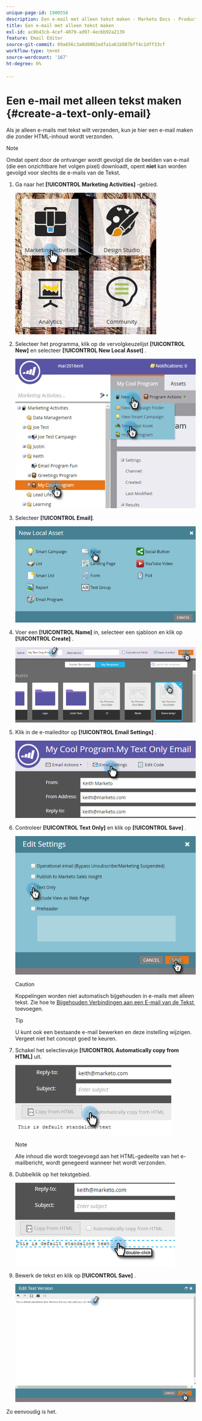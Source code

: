 ```yaml
---
unique-page-id: 1900556
description: Een e-mail met alleen tekst maken - Marketo Docs - Productdocumentatie
title: Een e-mail met alleen tekst maken
exl-id: ac0b43cb-4cef-4079-ad97-4ec6b92a2139
feature: Email Editor
source-git-commit: 09a656c3a0d0002edfa1a61b987bff4c1dff33cf
workflow-type: tm+mt
source-wordcount: '167'
ht-degree: 0%

---
```


# Een e-mail met alleen tekst maken {#create-a-text-only-email}

Als je alleen e-mails met tekst wilt verzenden, kun je hier een e-mail maken die zonder HTML-inhoud wordt verzonden.

>[!NOTE]
>
>Omdat opent door de ontvanger wordt gevolgd die de beelden van e-mail (die een onzichtbare het volgen pixel) downloadt, opent **niet** kan worden gevolgd voor slechts de e-mails van de Tekst.

1. Ga naar het **[!UICONTROL Marketing Activities]** -gebied.

   ![](assets/one-1.png)

1. Selecteer het programma, klik op de vervolgkeuzelijst **[!UICONTROL New]** en selecteer **[!UICONTROL New Local Asset]** .

   ![](assets/two-1.png)

1. Selecteer **[!UICONTROL Email]**.

   ![](assets/three-1.png)

1. Voer een **[!UICONTROL Name]** in, selecteer een sjabloon en klik op **[!UICONTROL Create]** .

   ![](assets/four-1.png)

1. Klik in de e-maileditor op **[!UICONTROL Email Settings]** .

   ![](assets/five.png)

1. Controleer **[!UICONTROL Text Only]** en klik op **[!UICONTROL Save]** .

   ![](assets/six.png)

   >[!CAUTION]
   >
   >Koppelingen worden niet automatisch bijgehouden in e-mails met alleen tekst. Zie hoe te [&#x200B; Bijgehouden Verbindingen aan een E-mail van de Tekst &#x200B;](/help/marketo/product-docs/email-marketing/general/functions-in-the-editor/add-tracked-links-to-a-text-email.md) toevoegen.

   >[!TIP]
   >
   >U kunt ook een bestaande e-mail bewerken en deze instelling wijzigen. Vergeet niet het concept goed te keuren.

1. Schakel het selectievakje **[!UICONTROL Automatically copy from HTML]** uit.

   ![](assets/seven.png)

   >[!NOTE]
   >
   >Alle inhoud die wordt toegevoegd aan het HTML-gedeelte van het e-mailbericht, wordt genegeerd wanneer het wordt verzonden.

1. Dubbelklik op het tekstgebied.

   ![](assets/eight.png)

1. Bewerk de tekst en klik op **[!UICONTROL Save]** .

   ![](assets/nine.png)

Zo eenvoudig is het.
